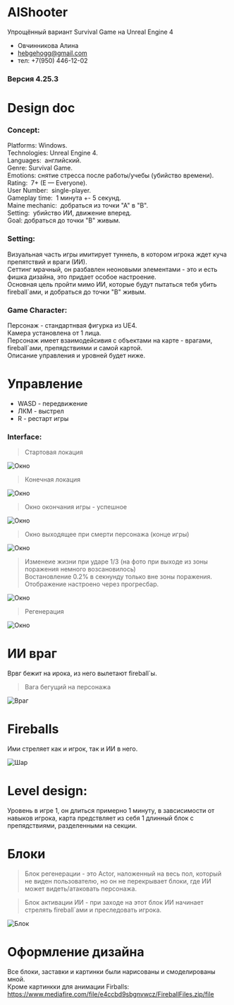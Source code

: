 # AIShooter
Упрощённый вариант Survival Game на Unreal Engine 4
- Овчинникова Алина 
- hebgehogg@gmail.com
- тел: +7(950) 446-12-02

### Версия 4.25.3


# Design doc

### Concept: 

Platforms: Windows.  
Technologies: Unreal Engine 4.  
Languages:  английский.  
Genre: Survival Game.  
Emotions: снятие стресса после работы/учебы (убийство времени).  
Rating:  7+ (E — Everyone).  
User Number:  single-player.  
Gameplay time:  1 минута +- 5 секунд.  
Maine mechanic:  добраться из точки "А" в "В".  
Setting:  убийство ИИ, движение вперед.  
Goal: добраться до точки "В" живым.  


### Setting: 

Визуальная часть игры имитирует туннель, в котором игрока ждет куча препятствий и враги (ИИ).  
Сеттинг мрачный, он разбавлен неоновыми элементами - это и есть фишка дизайна, это придает особое настроение.  
Основная цель пройти мимо ИИ, которые будут пытаться тебя убить fireball`ами, и добраться до точки "В" живым. 


### Game Character: 

Персонаж - стандартнвая фигурка из UE4.  
Камера установлена от 1 лица.  
Персонаж имеет взаимодейсивия с объектами на карте - врагами, fireball`ами, препядствиями и самой картой.  
Описание управления и уровней будет ниже.  


# Управление

* WASD - передвижение
* ЛКМ - выстрел
* R - рестарт игры

### Interface: 

> Стартовая локация  

![Окно](https://github.com/hebgehogg/AIShooter/blob/main/Photos/Start.png)

> Конечная локация  

![Окно](https://github.com/hebgehogg/AIShooter/blob/main/Photos/PointB.png)

> Окно окончания игры - успешное  

![Окно](https://github.com/hebgehogg/AIShooter/blob/main/Photos/GameEnd.png)

> Окно выходящее при смерти персонажа (конце игры)  

![Окно](https://github.com/hebgehogg/AIShooter/blob/main/Photos/Death.png)

> Изменеие жизни при ударе 1/3 (на фото при выходе из зоны поражения немного возсановилось)  
Востановление 0.2% в секнунду только вне зоны поражения.  
Отображение настроено через прогресбар.

![Окно](https://github.com/hebgehogg/AIShooter/blob/main/Photos/Damage.png)

> Регенерация

![Окно](https://github.com/hebgehogg/AIShooter/blob/main/Photos/Regen.png)


# ИИ враг

Врвг бежит на ирока, из него вылетают fireball`ы.

> Вага бегущий на персонажа

![Враг](https://github.com/hebgehogg/AIShooter/blob/main/Photos/AI.png)


# Fireballs 

Ими стреляет как и игрок, так и ИИ в него.

![Шар](https://github.com/hebgehogg/AIShooter/blob/main/Photos/FairBall.png)


# Level design: 

Уровень в игре 1, он длиться примерно 1 минуту, в завсисимости от навыков игрока, карта предствляет из себя 1 длинный блок с препядствиями, разделенными на секции.


# Блоки

> Блок регенерации - это Actor, наложенный на весь пол, который не виден пользователю, но он не перекрывает блоки, где ИИ может видеть/атаковать персонажа.

> Блок активации ИИ - при заходе на этот блок ИИ начинает стрелять fireball`ами и преследовать игрока.

![Блок](https://github.com/hebgehogg/AIShooter/blob/main/Photos/PinkBlock.png)


# Оформление дизайна

Все блоки, заставки и картинки были нарисованы и смоделированы мной.  
Кроме картинкки для анимации Firballs: https://www.mediafire.com/file/e4ccbd9sbgnvwcz/FireballFiles.zip/file





